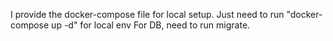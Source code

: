 I provide the docker-compose file for local setup.
Just need to run "docker-compose up -d" for local env
For DB, need to run migrate.